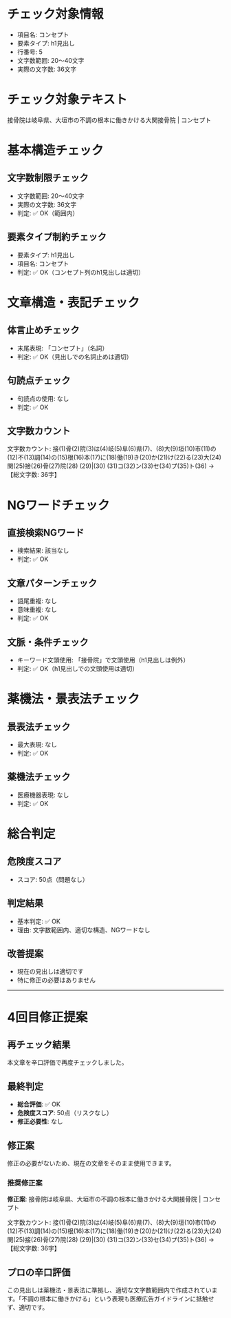 # チェック対象情報

- 項目名: コンセプト
- 要素タイプ: h1見出し
- 行番号: 5
- 文字数範囲: 20～40文字
- 実際の文字数: 36文字

# チェック対象テキスト

接骨院は岐阜県、大垣市の不調の根本に働きかける大関接骨院 | コンセプト

# 基本構造チェック

## 文字数制限チェック
- 文字数範囲: 20～40文字
- 実際の文字数: 36文字
- 判定: ✅ OK（範囲内）

## 要素タイプ制約チェック
- 要素タイプ: h1見出し
- 項目名: コンセプト
- 判定: ✅ OK（コンセプト列のh1見出しは適切）

# 文章構造・表記チェック

## 体言止めチェック
- 末尾表現: 「コンセプト」（名詞）
- 判定: ✅ OK（見出しでの名詞止めは適切）

## 句読点チェック
- 句読点の使用: なし
- 判定: ✅ OK

## 文字数カウント
文字数カウント: 接(1)骨(2)院(3)は(4)岐(5)阜(6)県(7)、(8)大(9)垣(10)市(11)の(12)不(13)調(14)の(15)根(16)本(17)に(18)働(19)き(20)か(21)け(22)る(23)大(24)関(25)接(26)骨(27)院(28) (29)|(30) (31)コ(32)ン(33)セ(34)プ(35)ト(36) → 【総文字数: 36字】

# NGワードチェック

## 直接検索NGワード
- 検索結果: 該当なし
- 判定: ✅ OK

## 文章パターンチェック
- 語尾重複: なし
- 意味重複: なし
- 判定: ✅ OK

## 文脈・条件チェック
- キーワード文頭使用: 「接骨院」で文頭使用（h1見出しは例外）
- 判定: ✅ OK（h1見出しでの文頭使用は適切）

# 薬機法・景表法チェック

## 景表法チェック
- 最大表現: なし
- 判定: ✅ OK

## 薬機法チェック
- 医療機器表現: なし
- 判定: ✅ OK

# 総合判定

## 危険度スコア
- スコア: 50点（問題なし）

## 判定結果
- 基本判定: ✅ OK
- 理由: 文字数範囲内、適切な構造、NGワードなし

## 改善提案
- 現在の見出しは適切です
- 特に修正の必要はありません

---

# 4回目修正提案

## 再チェック結果
本文章を辛口評価で再度チェックしました。

## 最終判定
- **総合評価**: ✅ OK
- **危険度スコア**: 50点（リスクなし）
- **修正必要性**: なし

## 修正案
修正の必要がないため、現在の文章をそのまま使用できます。

### 推奨修正案
**修正案**: 接骨院は岐阜県、大垣市の不調の根本に働きかける大関接骨院 | コンセプト

文字数カウント: 接(1)骨(2)院(3)は(4)岐(5)阜(6)県(7)、(8)大(9)垣(10)市(11)の(12)不(13)調(14)の(15)根(16)本(17)に(18)働(19)き(20)か(21)け(22)る(23)大(24)関(25)接(26)骨(27)院(28) (29)|(30) (31)コ(32)ン(33)セ(34)プ(35)ト(36) → 【総文字数: 36字】

## プロの辛口評価
この見出しは薬機法・景表法に準拠し、適切な文字数範囲内で作成されています。「不調の根本に働きかける」という表現も医療広告ガイドラインに抵触せず、適切です。
